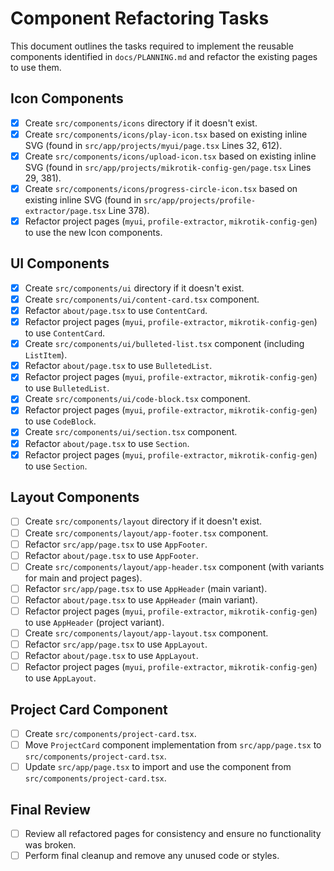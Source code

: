 # Component Refactoring Tasks

This document outlines the tasks required to implement the reusable components identified in `docs/PLANNING.md` and refactor the existing pages to use them.

## Icon Components

- [X] Create `src/components/icons` directory if it doesn't exist.
- [X] Create `src/components/icons/play-icon.tsx` based on existing inline SVG (found in `src/app/projects/myui/page.tsx` Lines 32, 612).
- [X] Create `src/components/icons/upload-icon.tsx` based on existing inline SVG (found in `src/app/projects/mikrotik-config-gen/page.tsx` Lines 29, 381).
- [X] Create `src/components/icons/progress-circle-icon.tsx` based on existing inline SVG (found in `src/app/projects/profile-extractor/page.tsx` Line 378).
- [X] Refactor project pages (`myui`, `profile-extractor`, `mikrotik-config-gen`) to use the new Icon components.

## UI Components

- [X] Create `src/components/ui` directory if it doesn't exist.
- [X] Create `src/components/ui/content-card.tsx` component.
- [X] Refactor `about/page.tsx` to use `ContentCard`.
- [X] Refactor project pages (`myui`, `profile-extractor`, `mikrotik-config-gen`) to use `ContentCard`.
- [X] Create `src/components/ui/bulleted-list.tsx` component (including `ListItem`).
- [X] Refactor `about/page.tsx` to use `BulletedList`.
- [X] Refactor project pages (`myui`, `profile-extractor`, `mikrotik-config-gen`) to use `BulletedList`.
- [X] Create `src/components/ui/code-block.tsx` component.
- [X] Refactor project pages (`myui`, `profile-extractor`, `mikrotik-config-gen`) to use `CodeBlock`.
- [X] Create `src/components/ui/section.tsx` component.
- [X] Refactor `about/page.tsx` to use `Section`.
- [X] Refactor project pages (`myui`, `profile-extractor`, `mikrotik-config-gen`) to use `Section`.

## Layout Components

- [ ] Create `src/components/layout` directory if it doesn't exist.
- [ ] Create `src/components/layout/app-footer.tsx` component.
- [ ] Refactor `src/app/page.tsx` to use `AppFooter`.
- [ ] Refactor `about/page.tsx` to use `AppFooter`.
- [ ] Create `src/components/layout/app-header.tsx` component (with variants for main and project pages).
- [ ] Refactor `src/app/page.tsx` to use `AppHeader` (main variant).
- [ ] Refactor `about/page.tsx` to use `AppHeader` (main variant).
- [ ] Refactor project pages (`myui`, `profile-extractor`, `mikrotik-config-gen`) to use `AppHeader` (project variant).
- [ ] Create `src/components/layout/app-layout.tsx` component.
- [ ] Refactor `src/app/page.tsx` to use `AppLayout`.
- [ ] Refactor `about/page.tsx` to use `AppLayout`.
- [ ] Refactor project pages (`myui`, `profile-extractor`, `mikrotik-config-gen`) to use `AppLayout`.

## Project Card Component

- [ ] Create `src/components/project-card.tsx`.
- [ ] Move `ProjectCard` component implementation from `src/app/page.tsx` to `src/components/project-card.tsx`.
- [ ] Update `src/app/page.tsx` to import and use the component from `src/components/project-card.tsx`.

## Final Review

- [ ] Review all refactored pages for consistency and ensure no functionality was broken.
- [ ] Perform final cleanup and remove any unused code or styles. 